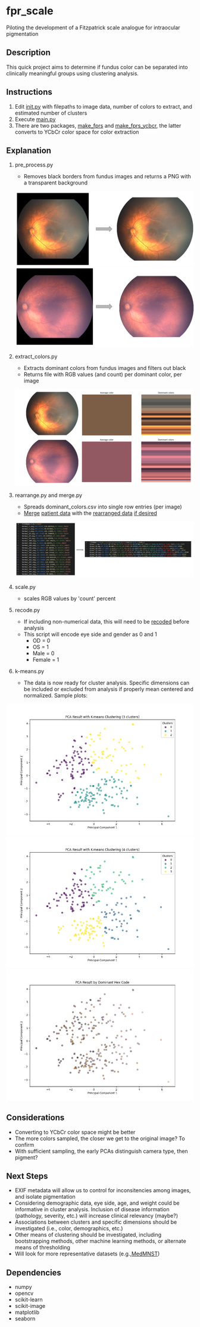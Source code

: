 # fpr_scale
 Piloting the development of a Fitzpatrick scale analogue for intraocular pigmentation

## Description
This quick project aims to determine if fundus color can be separated into clinically meaningful groups using clustering analysis.

## Instructions
 1) Edit [init.py](init.py) with filepaths to image data, number of colors to extract, and estimated number of clusters
 2) Execute [main.py](main.py)
 3) There are two packages, [make_fprs](make_fprs) and [make_fprs_ycbcr](make_fprs_ycbcr), the latter converts to YCbCr color space for color extraction

## Explanation
 1) pre_process.py
    - Removes black borders from fundus images and returns a PNG with a transparent background

    ![example 1](bin/img_1.png)
    ![example 2](bin/img_2.png)

 2) extract_colors.py
    - Extracts dominant colors from fundus images and filters out black
    - Returns file with RGB values (and count) per dominant color, per image

    ![example 3](bin/fig_3.png)

 3) rearrange.py and merge.py
    - Spreads dominant_colors.csv into single row entries (per image)
    - [Merge](merge.py) [patient data](results/merged_zip_information.csv) with the [rearranged data](results/post_processed/Normal/rearranged_rgb_values.csv) [if desired](results/post_processed/Normal/merged_data.csv)

    ![example 4](bin/fig_5.png)

 4) scale.py
    - scales RGB values by 'count' percent

 5) recode.py
    - If including non-numerical data, this will need to be [recoded](results/post_processed/Normal/cleaned_data.csv) before analysis
    - This script will encode eye side and gender as 0 and 1
      - OD = 0
      - OS = 1
      - Male = 0
      - Female = 1
 
 6) k-means.py
    - The data is now ready for cluster analysis. Specific dimensions can be included or excluded from analysis if properly mean centered and normalized. Sample plots:

 ![example 5](bin/Figure_2.png)
 ![example 6](bin/Figure_1.png)
 ![example 7](bin/Figure_3.png)

## Considerations
- Converting to YCbCr color space might be better 
- The more colors sampled, the closer we get to the original image? To confirm
- With sufficient sampling, the early PCAs distinguish camera type, then pigment? 


## Next Steps
- EXIF metadata will allow us to control for inconsitencies among images, and isolate pigmentation
- Considering demographic data, eye side, age, and weight could be informative in cluster analysis. Inclusion of disease information (pathology, severity, etc.) will increase clinical relevancy (maybe?)
- Associations between clusters and specific dimensions should be investigated (i.e., color, demographics, etc.)
- Other means of clustering should be investigated, including bootstrapping methods, other machine learning methods, or alternate means of thresholding
- Will look for more representative datasets (e.g.,[MedMNST](https://zenodo.org/records/10519652))

## Dependencies
 - numpy
 - opencv
 - scikit-learn
 - scikit-image
 - matplotlib
 - seaborn

